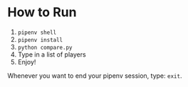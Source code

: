 # How to Run
1. `pipenv shell`
2. `pipenv install`
3. `python compare.py`
4. Type in a list of players
5. Enjoy!

Whenever you want to end your pipenv session, type: `exit`.
